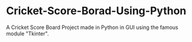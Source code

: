 # Cricket-Score-Borad-Using-Python
A Cricket Score Board Project made in Python in GUI using the famous module "Tkinter".

